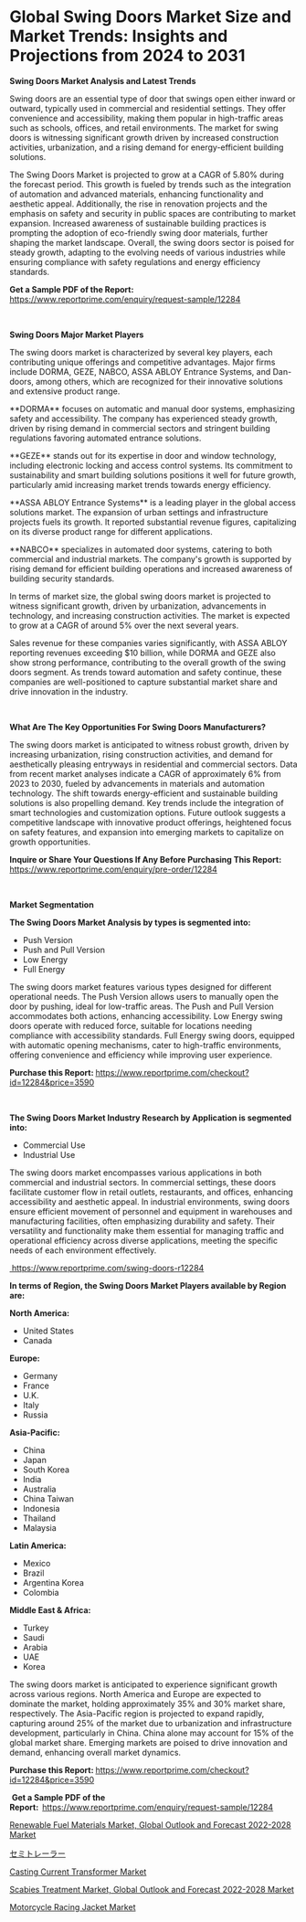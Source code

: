 <p><h1>Global Swing Doors Market Size and Market Trends: Insights and Projections from 2024 to 2031</h1></p><p><strong>Swing Doors Market Analysis and Latest Trends</strong></p>
<p><p>Swing doors are an essential type of door that swings open either inward or outward, typically used in commercial and residential settings. They offer convenience and accessibility, making them popular in high-traffic areas such as schools, offices, and retail environments. The market for swing doors is witnessing significant growth driven by increased construction activities, urbanization, and a rising demand for energy-efficient building solutions.</p><p>The Swing Doors Market is projected to grow at a CAGR of 5.80% during the forecast period. This growth is fueled by trends such as the integration of automation and advanced materials, enhancing functionality and aesthetic appeal. Additionally, the rise in renovation projects and the emphasis on safety and security in public spaces are contributing to market expansion. Increased awareness of sustainable building practices is prompting the adoption of eco-friendly swing door materials, further shaping the market landscape. Overall, the swing doors sector is poised for steady growth, adapting to the evolving needs of various industries while ensuring compliance with safety regulations and energy efficiency standards.</p></p>
<p><strong>Get a Sample PDF of the Report:&nbsp;</strong> <a href="https://www.reportprime.com/enquiry/request-sample/12284">https://www.reportprime.com/enquiry/request-sample/12284</a></p>
<p>&nbsp;</p>
<p><strong>Swing Doors Major Market Players</strong></p>
<p><p>The swing doors market is characterized by several key players, each contributing unique offerings and competitive advantages. Major firms include DORMA, GEZE, NABCO, ASSA ABLOY Entrance Systems, and Dan-doors, among others, which are recognized for their innovative solutions and extensive product range.</p><p>**DORMA** focuses on automatic and manual door systems, emphasizing safety and accessibility. The company has experienced steady growth, driven by rising demand in commercial sectors and stringent building regulations favoring automated entrance solutions.</p><p>**GEZE** stands out for its expertise in door and window technology, including electronic locking and access control systems. Its commitment to sustainability and smart building solutions positions it well for future growth, particularly amid increasing market trends towards energy efficiency.</p><p>**ASSA ABLOY Entrance Systems** is a leading player in the global access solutions market. The expansion of urban settings and infrastructure projects fuels its growth. It reported substantial revenue figures, capitalizing on its diverse product range for different applications.</p><p>**NABCO** specializes in automated door systems, catering to both commercial and industrial markets. The company's growth is supported by rising demand for efficient building operations and increased awareness of building security standards.</p><p>In terms of market size, the global swing doors market is projected to witness significant growth, driven by urbanization, advancements in technology, and increasing construction activities. The market is expected to grow at a CAGR of around 5% over the next several years.</p><p>Sales revenue for these companies varies significantly, with ASSA ABLOY reporting revenues exceeding $10 billion, while DORMA and GEZE also show strong performance, contributing to the overall growth of the swing doors segment. As trends toward automation and safety continue, these companies are well-positioned to capture substantial market share and drive innovation in the industry.</p></p>
<p>&nbsp;</p>
<p><strong>What Are The Key Opportunities For Swing Doors Manufacturers?</strong></p>
<p><p>The swing doors market is anticipated to witness robust growth, driven by increasing urbanization, rising construction activities, and demand for aesthetically pleasing entryways in residential and commercial sectors. Data from recent market analyses indicate a CAGR of approximately 6% from 2023 to 2030, fueled by advancements in materials and automation technology. The shift towards energy-efficient and sustainable building solutions is also propelling demand. Key trends include the integration of smart technologies and customization options. Future outlook suggests a competitive landscape with innovative product offerings, heightened focus on safety features, and expansion into emerging markets to capitalize on growth opportunities.</p></p>
<p><strong>Inquire or Share Your Questions If Any Before Purchasing This Report:</strong> <a href="https://www.reportprime.com/enquiry/pre-order/12284">https://www.reportprime.com/enquiry/pre-order/12284</a></p>
<p>&nbsp;</p>
<p><strong>Market Segmentation</strong></p>
<p><strong>The Swing Doors Market Analysis by types is segmented into:</strong></p>
<p><ul><li>Push Version</li><li>Push and Pull Version</li><li>Low Energy</li><li>Full Energy</li></ul></p>
<p><p>The swing doors market features various types designed for different operational needs. The Push Version allows users to manually open the door by pushing, ideal for low-traffic areas. The Push and Pull Version accommodates both actions, enhancing accessibility. Low Energy swing doors operate with reduced force, suitable for locations needing compliance with accessibility standards. Full Energy swing doors, equipped with automatic opening mechanisms, cater to high-traffic environments, offering convenience and efficiency while improving user experience.</p></p>
<p><strong>Purchase this Report:&nbsp;</strong><a href="https://www.reportprime.com/checkout?id=12284&price=3590">https://www.reportprime.com/checkout?id=12284&price=3590</a></p>
<p>&nbsp;</p>
<p><strong>The Swing Doors Market Industry Research by Application is segmented into:</strong></p>
<p><ul><li>Commercial Use</li><li>Industrial Use</li></ul></p>
<p><p>The swing doors market encompasses various applications in both commercial and industrial sectors. In commercial settings, these doors facilitate customer flow in retail outlets, restaurants, and offices, enhancing accessibility and aesthetic appeal. In industrial environments, swing doors ensure efficient movement of personnel and equipment in warehouses and manufacturing facilities, often emphasizing durability and safety. Their versatility and functionality make them essential for managing traffic and operational efficiency across diverse applications, meeting the specific needs of each environment effectively.</p></p>
<p><a href="https://www.reportprime.com/swing-doors-r12284">&nbsp;https://www.reportprime.com/swing-doors-r12284</a></p>
<p><strong>In terms of Region, the Swing Doors Market Players available by Region are:</strong></p>
<p>
    <p> <strong> North America: </strong>
        <ul>
            <li>United States</li>
            <li>Canada</li>
        </ul>
        </p> 
    <p> <strong> Europe: </strong>
        <ul>
            <li>Germany</li>
            <li>France</li>
            <li>U.K.</li>
            <li>Italy</li>
            <li>Russia</li>
        </ul>
        </p> 
    <p> <strong> Asia-Pacific: </strong>
        <ul>
            <li>China</li>
            <li>Japan</li>
            <li>South Korea</li>
            <li>India</li>
            <li>Australia</li>
            <li>China Taiwan</li>
            <li>Indonesia</li>
            <li>Thailand</li>
            <li>Malaysia</li>
        </ul>
        </p> 
    <p> <strong> Latin America: </strong>
        <ul>
            <li>Mexico</li>
            <li>Brazil</li>
            <li>Argentina Korea</li>
            <li>Colombia</li>
        </ul>
        </p> 
    <p> <strong> Middle East & Africa: </strong>
        <ul>
            <li>Turkey</li>
            <li>Saudi</li>
            <li>Arabia</li>
            <li>UAE</li>
            <li>Korea</li>
        </ul>
    </p>
    </p>
<p><p>The swing doors market is anticipated to experience significant growth across various regions. North America and Europe are expected to dominate the market, holding approximately 35% and 30% market share, respectively. The Asia-Pacific region is projected to expand rapidly, capturing around 25% of the market due to urbanization and infrastructure development, particularly in China. China alone may account for 15% of the global market share. Emerging markets are poised to drive innovation and demand, enhancing overall market dynamics.</p></p>
<p><strong>Purchase this Report: </strong><a href="https://www.reportprime.com/checkout?id=12284&price=3590">https://www.reportprime.com/checkout?id=12284&price=3590</a></p>
<p>&nbsp;<strong>Get a Sample PDF of the Report:&nbsp;&nbsp;</strong><a href="https://www.reportprime.com/enquiry/request-sample/12284">https://www.reportprime.com/enquiry/request-sample/12284</a></p>
<p><strong></strong></p>
<p><p><a href="https://www.linkedin.com/pulse/renewable-fuel-materials-market-global-outlook-forecast-2022-2028-wakfe?trackingId=7%2Fcj%2B%2FCDSziV6B0RsUhyew%3D%3D">Renewable Fuel Materials Market, Global Outlook and Forecast 2022-2028 Market</a></p><p><a href="https://medium.com/@jeannesawayn2023/%E5%B8%82%E5%A0%B4%E3%81%AE%E6%B4%9E%E5%AF%9F-%E3%82%B0%E3%83%AD%E3%83%BC%E3%83%90%E3%83%AB%E3%82%BB%E3%83%9F%E3%83%88%E3%83%AC%E3%83%BC%E3%83%A9%E3%83%BC%E5%B8%82%E5%A0%B4%E3%81%AE%E4%BA%88%E6%B8%AC%E3%81%A8%E3%82%A4%E3%83%8E%E3%83%99%E3%83%BC%E3%82%B7%E3%83%A7%E3%83%B3%E3%83%88%E3%83%AC%E3%83%B3%E3%83%89-2024%E5%B9%B4-2031%E5%B9%B4-51389e870217">セミトレーラー</a></p><p><a href="https://issuu.com/reportprime-2/docs/casting-current-transformer-market-_9c260ecf24f3e1">Casting Current Transformer Market</a></p><p><a href="https://www.linkedin.com/pulse/scabies-treatment-market-global-outlook-forecast-2022-2028-be07f?trackingId=nQ0NkWBdRAWQ7vVs6fJIog%3D%3D">Scabies Treatment Market, Global Outlook and Forecast 2022-2028 Market</a></p><p><a href="https://github.com/ChiragRP21/Market-Research-Report-List-6/blob/main/motorcycle-racing-jacket-market.md">Motorcycle Racing Jacket Market</a></p></p>